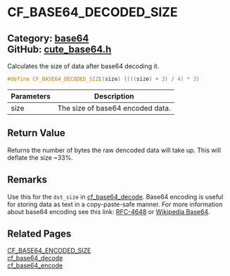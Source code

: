 # CF_BASE64_DECODED_SIZE

Category: [base64](https://github.com/RandyGaul/cute_framework/blob/master/docs/api_reference?id=base64)  
GitHub: [cute_base64.h](https://github.com/RandyGaul/cute_framework/blob/master/include/cute_base64.h)  
---

Calculates the size of data after base64 decoding it.

```cpp
#define CF_BASE64_DECODED_SIZE(size) ((((size) + 3) / 4) * 3)
```

Parameters | Description
--- | ---
size | The size of base64 encoded data.

## Return Value

Returns the number of bytes the raw dencoded data will take up. This will deflate the size ~33%.

## Remarks

Use this for the `dst_size` in [cf_base64_decode](https://github.com/RandyGaul/cute_framework/blob/master/docs/base64/cf_base64_decode.md).
Base64 encoding is useful for storing data as text in a copy-paste-safe manner. For more information about
base64 encoding see this link: [RFC-4648](https://tools.ietf.org/html/rfc4648) or [Wikipedia Base64](https://en.wikipedia.org/wiki/Base64).

## Related Pages

[CF_BASE64_ENCODED_SIZE](https://github.com/RandyGaul/cute_framework/blob/master/docs/base64/cf_base64_encoded_size.md)  
[cf_base64_decode](https://github.com/RandyGaul/cute_framework/blob/master/docs/base64/cf_base64_decode.md)  
[cf_base64_encode](https://github.com/RandyGaul/cute_framework/blob/master/docs/base64/cf_base64_encode.md)  
